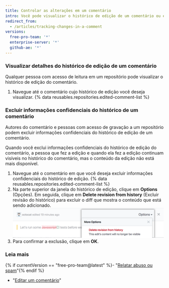```yaml
---
title: Controlar as alterações em um comentário
intro: Você pode visualizar o histórico de edição de um comentário ou excluir informações confidenciais do histórico de edição de um comentário.
redirect_from:
  - /articles/tracking-changes-in-a-comment
versions:
  free-pro-team: '*'
  enterprise-server: '*'
  github-ae: '*'
---
```


### Visualizar detalhes do histórico de edição de um comentário

Qualquer pessoa com acesso de leitura em um repositório pode visualizar o histórico de edição do comentário.

1. Navegue até o comentário cujo histórico de edição você deseja visualizar.
{% data reusables.repositories.edited-comment-list %}

### Excluir informações confidenciais do histórico de um comentário

Autores do comentário e pessoas com acesso de gravação a um repositório podem excluir informações confidenciais do histórico de edição de um comentário.

Quando você exclui informações confidenciais do histórico de edição do comentário, a pessoa que fez a edição e quando ela fez a edição continuam visíveis no histórico do comentário, mas o conteúdo da edição não está mais disponível.

1. Navegue até o comentário em que você deseja excluir informações confidenciais do histórico de edição.
{% data reusables.repositories.edited-comment-list %}
3. Na parte superior da janela do histórico de edição, clique em **Options** (Opções). Em seguida, clique em **Delete revision from history** (Excluir revisão do histórico) para excluir o diff que mostra o conteúdo que está sendo adicionado. ![Excluir detalhes de edição do comentário](/assets/images/help/repository/delete-comment-edit-details.png)
4. Para confirmar a exclusão, clique em **OK**.

### Leia mais

{% if currentVersion == "free-pro-team@latest" %}- "[Relatar abuso ou spam](/articles/reporting-abuse-or-spam)"{% endif %}
- "[Editar um comentário](/articles/editing-a-comment)"
